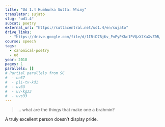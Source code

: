 ```yaml
---
title: "Ud 1.4 Huṁhuṅka Sutta: Whiny"
translator: sujato
slug: "ud1.4"
subcat: poetry
external_url: "https://suttacentral.net/ud1.4/en/sujato"
drive_links:
  - "https://drive.google.com/file/d/1IRtD78jKv_PnFyPXkc1PVQzXlXaXvZ0R/view?usp=drivesdk"
course: speech
tags:
  - canonical-poetry
  - ud
year: 2018
pages: 1
parallels: []
# Partial parallels from SC
#  - ne37
#  - pli-tv-kd1
#  - uv33
#  - uv-kg33
#  - uvs33
---
```


> … what are the things that make one a brahmin?

A truly excellent person doesn’t display pride.

